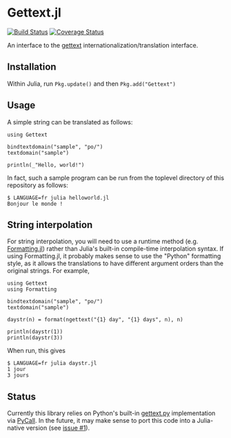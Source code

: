 # Gettext.jl
[![Build Status](https://travis-ci.org/garrison/Gettext.jl.svg)](https://travis-ci.org/garrison/Gettext.jl)
[![Coverage Status](https://coveralls.io/repos/garrison/Gettext.jl/badge.svg?branch=master)](https://coveralls.io/r/garrison/Gettext.jl?branch=master)

An interface to the [gettext](http://www.gnu.org/software/gettext/manual/html_node/index.html) internationalization/translation interface.

## Installation

Within Julia, run `Pkg.update()` and then `Pkg.add("Gettext")`

## Usage

A simple string can be translated as follows:

    using Gettext

    bindtextdomain("sample", "po/")
    textdomain("sample")

    println(_"Hello, world!")

In fact, such a sample program can be run from the toplevel directory of this repository as follows:

    $ LANGUAGE=fr julia helloworld.jl
    Bonjour le monde !

## String interpolation

For string interpolation, you will need to use a runtime method (e.g. [Formatting.jl](https://github.com/lindahua/Formatting.jl)) rather than Julia's built-in compile-time interpolation syntax.  If using Formatting.jl, it probably makes sense to use the "Python" formatting style, as it allows the translations to have different argument orders than the original strings.  For example,

    using Gettext
    using Formatting

    bindtextdomain("sample", "po/")
    textdomain("sample")

    daystr(n) = format(ngettext("{1} day", "{1} days", n), n)

    println(daystr(1))
    println(daystr(3))

When run, this gives

    $ LANGUAGE=fr julia daystr.jl
    1 jour
    3 jours

## Status

Currently this library relies on Python's built-in [gettext.py](https://github.com/python/cpython/blob/master/Lib/gettext.py) implementation via [PyCall](https://github.com/stevengj/PyCall.jl).  In the future, it may make sense to port this code into a Julia-native version (see [issue #1](https://github.com/Julia-i18n/Gettext.jl/issues/1)).
